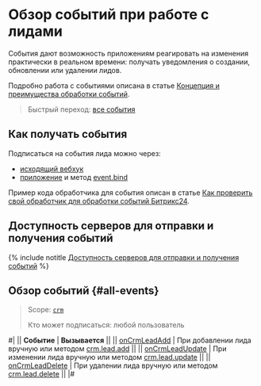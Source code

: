 # Обзор событий при работе с лидами

События дают возможность приложениям реагировать на изменения практически в реальном времени: получать уведомления о создании, обновлении или удалении лидов.

Подробно работа с событиями описана в статье [Концепция и преимущества обработки событий](../../../events/index.md).

> Быстрый переход: [все события](#all-events)

## Как получать события

Подписаться на события лида можно через:

- [исходящий вебхук](../../../../local-integrations/local-webhooks.md)
- [приложение](../../../../settings/app-installation/index.md) и метод [event.bind](../../../events/event-bind.md)

Пример кода обработчика для события описан в статье [Как проверить свой обработчик для обработки событий Битрикс24](../../../events/test-handler.md).

## Доступность серверов для отправки и получения событий

{% include notitle [Доступность серверов для отправки и получения событий](../../../../_includes/events-index.md) %}

## Обзор событий {#all-events}

> Scope: [`crm`](../../../scopes/permissions.md)
>
> Кто может подписаться: любой пользователь

#|
|| **Событие** | **Вызывается** ||
|| [onCrmLeadAdd](./on-crm-lead-add.md) | При добавлении лида вручную или методом [crm.lead.add](../crm-lead-add.md) ||
|| [onCrmLeadUpdate](./on-crm-lead-update.md) | При изменении лида вручную или методом [crm.lead.update](../crm-lead-update.md) ||
|| [onCrmLeadDelete](./on-crm-lead-delete.md) | При удалении лида вручную или методом [crm.lead.delete](../crm-lead-delete.md) ||
|#
